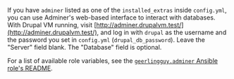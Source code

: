 If you have `adminer` listed as one of the `installed_extras` inside `config.yml`, you can use Adminer's web-based interface to interact with databases. With Drupal VM running, visit [http://adminer.drupalvm.test/](http://adminer.drupalvm.test/), and log in with `drupal` as the username and the password you set in `config.yml` (`drupal_db_password`). Leave the "Server" field blank. The "Database" field is optional.

For a list of available role variables, see the [`geerlingguy.adminer` Ansible role's README](https://github.com/geerlingguy/ansible-role-adminer#readme).
